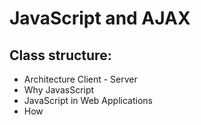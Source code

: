 # JavaScript and AJAX

## Class structure:
- Architecture Client - Server
- Why JavasScript
- JavaScript in Web Applications
- How <script> tag, examples, tools, JQuery, jQuery ui, Bootstrap
- Ajax
- JSON

## Architecture Client - Server
Architecture: <http://chimera.labs.oreilly.com/books/1234000000262/ch01.html#infrastructure-diagram>
Process of rendering a Web page: <http://friendlybit.com/css/rendering-a-web-page-step-by-step/> (used in Startup Engineering of Coursera)
Command tracert (in MS-DOS) www.casio.jp
